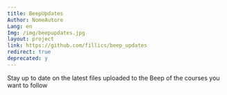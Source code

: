 ```yaml
---
title: BeepUpdates
Author: NomeAutore
Lang: en
Img: /img/beepupdates.jpg
layout: project
link: https://github.com/fillics/beep_updates
redirect: true
deprecated: y
---
```

Stay up to date on the latest files uploaded to the Beep of the courses you want to follow
